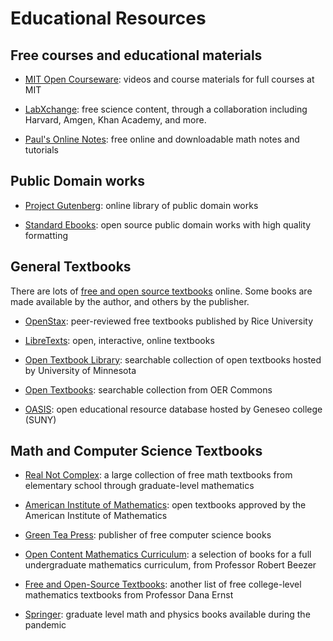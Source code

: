 # Educational Resources


## Free courses and educational materials

- [MIT Open Courseware](https://ocw.mit.edu/index.htm): videos and course
  materials for full courses at MIT

- [LabXchange](https://www.labxchange.org/): free science content, through a
  collaboration including Harvard, Amgen, Khan Academy, and more.

- [Paul's Online Notes](https://tutorial.math.lamar.edu/): free online and
  downloadable math notes and tutorials 


## Public Domain works

- [Project Gutenberg](https://www.gutenberg.org/): online library of public
  domain works

- [Standard Ebooks](https://standardebooks.org/): open source public domain
  works with high quality formatting

## General Textbooks

There are lots of 
[free and open source textbooks](http://iae-pedia.org/Open_Source_Textbooks) 
online.  Some books are made available by the author, and others by the
publisher.  

- [OpenStax](https://openstax.org/): peer-reviewed free textbooks published by
  Rice University

- [LibreTexts](https://libretexts.org/): open, interactive, online textbooks

- [Open Textbook Library](https://open.umn.edu/opentextbooks): searchable
  collection of open textbooks hosted by University of Minnesota

- [Open Textbooks](https://www.oercommons.org/hubs/open-textbooks): searchable
  collection from OER Commons

- [OASIS](https://oasis.geneseo.edu/index.php): open educational resource
database hosted by Geneseo college (SUNY)


## Math and Computer Science Textbooks

- [Real Not Complex](https://realnotcomplex.com/): 
a large collection of free math textbooks from elementary school through
graduate-level mathematics

- [American Institute of Mathematics](https://aimath.org/textbooks/approved-textbooks/): 
open textbooks approved by the American Institute of Mathematics

- [Green Tea Press](https://greenteapress.com/wp/):
publisher of free computer science books

- [Open Content Mathematics Curriculum](http://linear.ups.edu/curriculum.html): 
a selection of books for a full undergraduate mathematics curriculum, from
Professor Robert Beezer

- [Free and Open-Source Textbooks](http://danaernst.com/resources/free-and-open-source-textbooks/):
another list of free college-level mathematics textbooks from Professor
Dana Ernst

- [Springer](https://link.springer.com/search?facet-content-type=%22Book%22&package=mat-covid19_textbooks&%23038;facet-language=%22En%22&%23038;sortOrder=newestFirst&%23038;showAll=true):
graduate level math and physics books available during the pandemic

